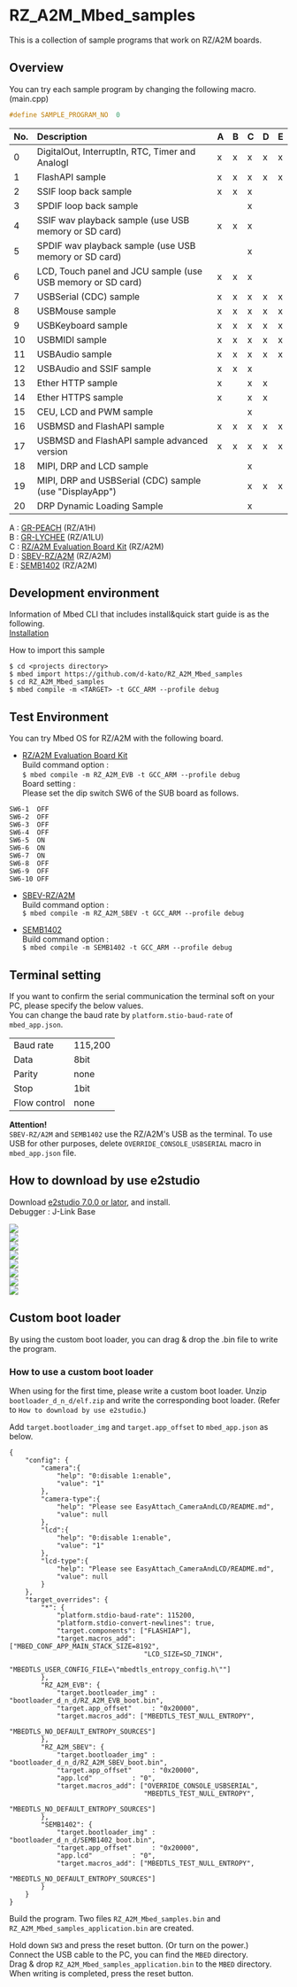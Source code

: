 # RZ_A2M_Mbed_samples
This is a collection of sample programs that work on RZ/A2M boards.  


## Overview
You can try each sample program by changing the following macro. (main.cpp)  
```cpp
#define SAMPLE_PROGRAM_NO  0
```

| No.| Description                                                 | A | B | C | D | E |
|:---|:------------------------------------------------------------|:--|:--|:--|:--|:--|
|  0 | DigitalOut, InterruptIn, RTC, Timer and AnalogI             | x | x | x | x | x |
|  1 | FlashAPI sample                                             | x | x | x | x | x |
|  2 | SSIF loop back sample                                       | x | x | x |   |   |
|  3 | SPDIF loop back sample                                      |   |   | x |   |   |
|  4 | SSIF wav playback sample (use USB memory or SD card)        | x | x | x |   |   |
|  5 | SPDIF wav playback sample (use USB memory or SD card)       |   |   | x |   |   |
|  6 | LCD, Touch panel and JCU sample (use USB memory or SD card) | x | x | x |   |   |
|  7 | USBSerial (CDC) sample                                      | x | x | x | x | x |
|  8 | USBMouse sample                                             | x | x | x | x | x |
|  9 | USBKeyboard sample                                          | x | x | x | x | x |
| 10 | USBMIDI sample                                              | x | x | x | x | x |
| 11 | USBAudio sample                                             | x | x | x | x | x |
| 12 | USBAudio and SSIF sample                                    | x | x | x |   |   |
| 13 | Ether HTTP sample                                           | x |   | x | x |   |
| 14 | Ether HTTPS sample                                          | x |   | x | x |   |
| 15 | CEU, LCD and PWM sample                                     |   |   | x |   |   |
| 16 | USBMSD and FlashAPI sample                                  | x | x | x | x | x |
| 17 | USBMSD and FlashAPI sample advanced version                 | x | x | x | x | x |
| 18 | MIPI, DRP and LCD sample                                    |   |   | x |   |   |
| 19 | MIPI, DRP and USBSerial (CDC) sample (use "DisplayApp")     |   |   | x | x | x |
| 20 | DRP Dynamic Loading Sample                                  |   |   | x |   |   |

A : [GR-PEACH](https://os.mbed.com/platforms/Renesas-GR-PEACH/) (RZ/A1H)  
B : [GR-LYCHEE](https://os.mbed.com/platforms/Renesas-GR-LYCHEE/) (RZ/A1LU)  
C : [RZ/A2M Evaluation Board Kit](https://www.renesas.com/jp/en/products/software-tools/boards-and-kits/eval-demo/rz-a2m-evaluation-board-kit.html) (RZ/A2M)  
D : [SBEV-RZ/A2M](http://www.shimafuji.co.jp/products/1486) (RZ/A2M)  
E : [SEMB1402](http://www.shimafuji.co.jp/products/1505) (RZ/A2M)  


## Development environment
Information of Mbed CLI that includes install&quick start guide is as the following.  
[Installation](https://github.com/ARMmbed/mbed-cli/blob/1.8.3/README.md#installation)  

How to import this sample  
```
$ cd <projects directory>
$ mbed import https://github.com/d-kato/RZ_A2M_Mbed_samples
$ cd RZ_A2M_Mbed_samples
$ mbed compile -m <TARGET> -t GCC_ARM --profile debug
```

## Test Environment
You can try Mbed OS for RZ/A2M with the following board.  

- [RZ/A2M Evaluation Board Kit](https://www.renesas.com/jp/en/products/software-tools/boards-and-kits/eval-demo/rz-a2m-evaluation-board-kit.html)  
Build command option :  
`$ mbed compile -m RZ_A2M_EVB -t GCC_ARM --profile debug`  
Board setting :  
Please set the dip switch SW6 of the SUB board as follows.
```
SW6-1  OFF  
SW6-2  OFF  
SW6-3  OFF  
SW6-4  OFF  
SW6-5  ON  
SW6-6  ON  
SW6-7  ON  
SW6-8  OFF  
SW6-9  OFF  
SW6-10 OFF  
```

- [SBEV-RZ/A2M](http://www.shimafuji.co.jp/products/1486)  
Build command option :  
`$ mbed compile -m RZ_A2M_SBEV -t GCC_ARM --profile debug`

- [SEMB1402](http://www.shimafuji.co.jp/products/1505)  
Build command option :  
`$ mbed compile -m SEMB1402 -t GCC_ARM --profile debug`


## Terminal setting
If you want to confirm the serial communication the terminal soft on your PC, please specify the below values.  
You can change the baud rate by ``platform.stio-baud-rate`` of ``mbed_app.json``.  

|             |         |
|:------------|:--------|
| Baud rate   | 115,200 |
| Data        | 8bit    |
| Parity      | none    |
| Stop        | 1bit    |
| Flow control| none    |

**Attention!**  
``SBEV-RZ/A2M`` and ``SEMB1402`` use the RZ/A2M's USB as the terminal. To use USB for other purposes, delete ``OVERRIDE_CONSOLE_USBSERIAL`` macro in ``mbed_app.json`` file.


## How to download by use e2studio
Download [e2studio 7.0.0 or lator](https://www.renesas.com/eu/en/products/software-tools/tools/ide/e2studio.html), and install.  
Debugger : J-Link Base  

![](docs/img/j-link_connection_1.png)  
![](docs/img/j-link_connection_2.png)  
![](docs/img/j-link_connection_3.png)  
![](docs/img/j-link_connection_4.png)  
![](docs/img/j-link_connection_5.png)  
![](docs/img/j-link_connection_6.png)  
![](docs/img/j-link_connection_7.png)  
![](docs/img/debug.png)  


## Custom boot loader
By using the custom boot loader, you can drag & drop the .bin file to write the program.  

### How to use a custom boot loader
When using for the first time, please write a custom boot loader. Unzip ``bootloader_d_n_d/elf.zip`` and write the corresponding boot loader. (Refer to ``How to download by use e2studio``.)  


Add ``target.bootloader_img`` and ``target.app_offset`` to ``mbed_app.json`` as below.  
```
{
    "config": {
        "camera":{
            "help": "0:disable 1:enable",
            "value": "1"
        },
        "camera-type":{
            "help": "Please see EasyAttach_CameraAndLCD/README.md",
            "value": null
        },
        "lcd":{
            "help": "0:disable 1:enable",
            "value": "1"
        },
        "lcd-type":{
            "help": "Please see EasyAttach_CameraAndLCD/README.md",
            "value": null
        }
    },
    "target_overrides": {
        "*": {
            "platform.stdio-baud-rate": 115200,
            "platform.stdio-convert-newlines": true,
            "target.components": ["FLASHIAP"],
            "target.macros_add": ["MBED_CONF_APP_MAIN_STACK_SIZE=8192",
                                  "LCD_SIZE=SD_7INCH",
                                  "MBEDTLS_USER_CONFIG_FILE=\"mbedtls_entropy_config.h\""]
        },
        "RZ_A2M_EVB": {
            "target.bootloader_img" : "bootloader_d_n_d/RZ_A2M_EVB_boot.bin",
            "target.app_offset"     : "0x20000",
            "target.macros_add": ["MBEDTLS_TEST_NULL_ENTROPY",
                                  "MBEDTLS_NO_DEFAULT_ENTROPY_SOURCES"]
        },
        "RZ_A2M_SBEV": {
            "target.bootloader_img" : "bootloader_d_n_d/RZ_A2M_SBEV_boot.bin",
            "target.app_offset"     : "0x20000",
            "app.lcd"          : "0",
            "target.macros_add": ["OVERRIDE_CONSOLE_USBSERIAL",
                                  "MBEDTLS_TEST_NULL_ENTROPY",
                                  "MBEDTLS_NO_DEFAULT_ENTROPY_SOURCES"]
        },
        "SEMB1402": {
            "target.bootloader_img" : "bootloader_d_n_d/SEMB1402_boot.bin",
            "target.app_offset"     : "0x20000",
            "app.lcd"          : "0",
            "target.macros_add": ["MBEDTLS_TEST_NULL_ENTROPY",
                                  "MBEDTLS_NO_DEFAULT_ENTROPY_SOURCES"]
        }
    }
}
```

Build the program. Two files ``RZ_A2M_Mbed_samples.bin`` and ``RZ_A2M_Mbed_samples_application.bin`` are created.  

Hold down ``SW3`` and press the reset button. (Or turn on the power.)  
Connect the USB cable to the PC, you can find the ``MBED`` directory.  
Drag & drop ``RZ_A2M_Mbed_samples_application.bin`` to the ``MBED`` directory.  
When writing is completed, press the reset button.  
